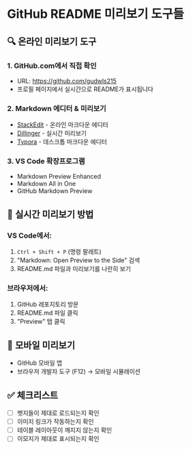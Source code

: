 # GitHub README 미리보기 도구들

## 🔍 온라인 미리보기 도구

### 1. **GitHub.com에서 직접 확인**
- URL: https://github.com/gudwls215
- 프로필 페이지에서 실시간으로 README가 표시됩니다

### 2. **Markdown 에디터 & 미리보기**
- [StackEdit](https://stackedit.io/) - 온라인 마크다운 에디터
- [Dillinger](https://dillinger.io/) - 실시간 미리보기
- [Typora](https://typora.io/) - 데스크톱 마크다운 에디터

### 3. **VS Code 확장프로그램**
- Markdown Preview Enhanced
- Markdown All in One
- GitHub Markdown Preview

## 🚀 실시간 미리보기 방법

### VS Code에서:
1. `Ctrl + Shift + P` (명령 팔레트)
2. "Markdown: Open Preview to the Side" 검색
3. README.md 파일과 미리보기를 나란히 보기

### 브라우저에서:
1. GitHub 레포지토리 방문
2. README.md 파일 클릭
3. "Preview" 탭 클릭

## 📱 모바일 미리보기
- GitHub 모바일 앱
- 브라우저 개발자 도구 (F12) → 모바일 시뮬레이션

## ✅ 체크리스트
- [ ] 뱃지들이 제대로 로드되는지 확인
- [ ] 이미지 링크가 작동하는지 확인  
- [ ] 테이블 레이아웃이 깨지지 않는지 확인
- [ ] 이모지가 제대로 표시되는지 확인
